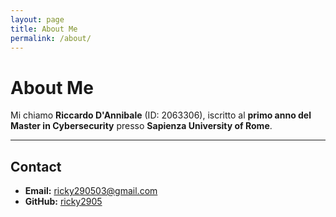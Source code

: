 ```yaml
---
layout: page
title: About Me
permalink: /about/
---
```


# About Me

Mi chiamo **Riccardo D'Annibale** (ID: 2063306), iscritto al **primo anno del Master in Cybersecurity** presso **Sapienza University of Rome**.

---

## Contact

- **Email:** [ricky290503@gmail.com](mailto:ricky290503@gmail.com)  
- **GitHub:** [ricky2905](https://github.com/ricky2905)
